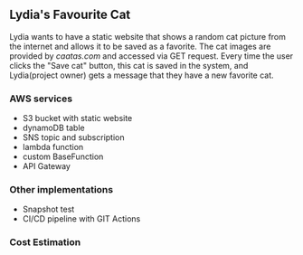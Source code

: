## Lydia's Favourite Cat

Lydia wants to have a static website that shows a random cat picture from the internet and allows it to be saved as a favorite.
The cat images are provided by _caatas.com_ and accessed via GET request.
Every time the user clicks the "Save cat" button, this cat is saved in the system, and Lydia(project owner) gets a message that they have a new favorite cat.


### AWS services

- S3 bucket with static website
- dynamoDB table
- SNS topic and subscription
- lambda function
- custom BaseFunction
- API Gateway

### Other implementations

- Snapshot test
- CI/CD pipeline with GIT Actions

### Cost Estimation